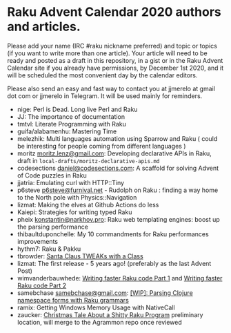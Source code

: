 # Raku Advent Calendar 2020 authors and articles.

Please add your name (IRC #raku nickname preferred) and topic or
topics (if you want to write more than one article). Your article will
need to be ready and posted as a draft in this repository, in a gist or in the Raku Advent
Calendar site if you already have permissions, by December 1st 2020,
and it will be scheduled the most convenient day by the calendar
editors.

Please also send an easy and fast way to contact you at jjmerelo at
gmail dot com or jjmerelo in Telegram. It will be used mainly for
reminders.

* nige: Perl is Dead. Long live Perl and Raku
* JJ: The importance of documentation
* tmtvl: Literate Programming with Raku
* guifa/alabamenhu: Mastering Time
* melezhik: Multi languages automation using Sparrow and Raku ( could be interesting for people coming from different languages )
* moritz <moritz.lenz@gmail.com>: Developing declarative APIs in Raku, draft in `local-drafts/moritz-declarative-apis.md`
* codesections <daniel@codesections.com>: A scaffold for solving
  Advent of Code puzzles in Raku
* jjatria: Emulating curl with HTTP::Tiny
* p6steve <p6steve@furnival.net> - Rudolph on Raku : finding a way home to the North pole with Physics::Navigation
* lizmat: Making the elves at Github Actions do less
* Kaiepi: Strategies for writing typed Raku
* pheix <konstantin@narkhov.pro>: Raku web templating engines: boost up the parsing performance 
* thibaultduponchelle: My 10 commandments for Raku performances improvements
* hythm7: Raku & Pakku
* tbrowder: [Santa Claus TWEAKs with a Class](https://github.com/tbrowder/advent2020/blob/master/article.md)
* lizmat: The first release - 5 years ago!  (preferably as the last Advent Post)
* wimvanderbauwhede: [Writing faster Raku code Part 1](https://gist.github.com/wimvanderbauwhede/55de5815a091a6e8b5c369eb33fbfd2b
) and [Writing faster Raku code Part 2](https://gist.github.com/wimvanderbauwhede/58fb069de423cd766e9bdd0bbe1c6dec)
* samebchase <samebchase@gmail.com>: [[WIP]: Parsing Clojure namespace forms with Raku grammars](https://gist.github.com/samebchase/8d37f7d961ecc981e9ab9a5d36763dd5)
* ramix: Getting Windows Memory Usage with NativeCall
* zaucker: [Christmas Tale About a Shitty Raku Program](https://github.com/zaucker/agrammon/blob/Advent/Advent2020/shitty-program.md) preliminary location, will merge to the Agrammon repo once reviewed
